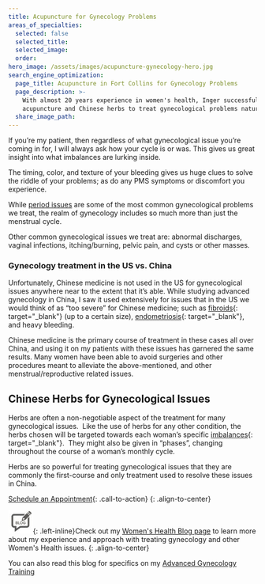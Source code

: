 ```yaml
---
title: Acupuncture for Gynecology Problems
areas_of_specialties:
  selected: false
  selected_title:
  selected_image:
  order:
hero_image: /assets/images/acupuncture-gynecology-hero.jpg
search_engine_optimization:
  page_title: Acupuncture in Fort Collins for Gynecology Problems
  page_description: >-
    With almost 20 years experience in women's health, Inger successfully uses
    acupuncture and Chinese herbs to treat gynecological problems naturally.
  share_image_path:
---
```


If you’re my patient, then regardless of what gynecological issue you’re coming in for, I will always ask how your cycle is or was. This gives us great insight into what imbalances are lurking inside.

The timing, color, and texture of your bleeding gives us huge clues to solve the riddle of your problems; as do any PMS symptoms or discomfort you experience.

While [period issues](/conditions-treated/menstrual-problems/) are some of the most common gynecological problems we treat, the realm of gynecology includes so much more than just the menstrual cycle.&nbsp;

Other common gynecological issues we treat are: abnormal discharges, vaginal infections, itching/burning, pelvic pain, and cysts or other masses.

### Gynecology treatment in the US vs. China

Unfortunately, Chinese medicine is not used in the US for gynecological issues anywhere near to the extent that it’s able. While studying advanced gynecology in China, I saw it used extensively for issues that in the US we would think of as “too severe” for Chinese medicine; such as [fibroids](/2017/09/03/successfully-treat-fibroids-with-acupuncture-herbs/){: target="_blank"} (up to a certain size), [endometriosis](/2018/05/08/study-acupuncture-effective-for-endometriosis-study-results-and-clinical-experience/){: target="_blank"}, and heavy bleeding.

Chinese medicine is the primary course of treatment in these cases all over China, and using it on my patients with these issues has garnered the same results. Many women have been able to avoid surgeries and other procedures meant to alleviate the above-mentioned, and other menstrual/reproductive related issues.

## Chinese Herbs for Gynecological Issues

Herbs are often a non-negotiable aspect of the treatment for many gynecological issues. &nbsp;Like the use of herbs for any other condition, the herbs chosen will be targeted towards each woman’s specific [imbalances](/2018/06/30/what-does-balance-actually-mean-in-the-acupuncture-clinic/){: target="_blank"}. &nbsp;They might also be given in “phases”, changing throughout the course of a woman’s monthly cycle.

Herbs are so powerful for treating gynecological issues that they are commonly the first-course and only treatment used to resolve these issues in China.

[Schedule an Appointment](/make-an-appointment/){: .call-to-action}
{: .align-to-center}

![](/assets/images/icons/acupuncture-in-fort-collins-blog.jpg){: .left-inline}Check out my [Women's Health Blog page](/blog/category/womens-health/) to learn more about my experience and approach with treating gynecology and other Women's Health issues.
{: .align-to-center}

You can also read this blog for specifics on my [Advanced Gynecology Training](/2018/07/01/acupuncture-gynecology-problems-am-i-a-good-fit-to-help-you-with-your-problem/)